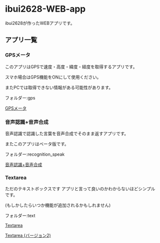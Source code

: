 # ibui2628-WEB-app

ibui2628が作ったWEBアプリです。

## アプリ一覧

### GPSメータ

このアプリはGPSで速度・高度・緯度・経度を取得するアプリです。

スマホ場合はGPS機能をONにして使用ください。

またPCでは取得できない情報がある可能性があります。

フォルダー:gps

[GPSメータ](https://ibui2628.github.io/ibui2628-WEB-app/gps/ "GPSメータを開きます")

### 音声認識+音声合成

音声認識で認識した言葉を音声合成でそのまま返すアプリです。

またこのアプリはベータ版です。

フォルダー:recognition_speak

[音声認識+音声合成](https://ibui2628.github.io/ibui2628-WEB-app/recognition_speak/ "音声認識+音声合成を開きます")

### Textarea

ただのテキストボックスです アプリと言って良いのかわからないほどシンプルです。

(もしかしたらいつか機能が追加されるかもしれません)

フォルダー:text

[Textarea](https://ibui2628.github.io/ibui2628-WEB-app/text/ "Textareaを開きます")

[Textarea (バージョン2)](https://ibui2628.github.io/ibui2628-WEB-app/text/text-d-test.html "Textareaバージョン2を開きます")
